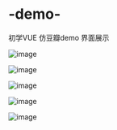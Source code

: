 # -demo-
初学VUE 仿豆瓣demo
界面展示

![image](https://github.com/HZJ0716/-demo-/blob/master/demo1.png)

![image](https://github.com/HZJ0716/-demo-/blob/master/demo2.png)

![image](https://github.com/HZJ0716/-demo-/blob/master/demo3.png)

![image](https://github.com/HZJ0716/-demo-/blob/master/demo4.png)

![image](https://github.com/HZJ0716/-demo-/blob/master/demo5.png)
